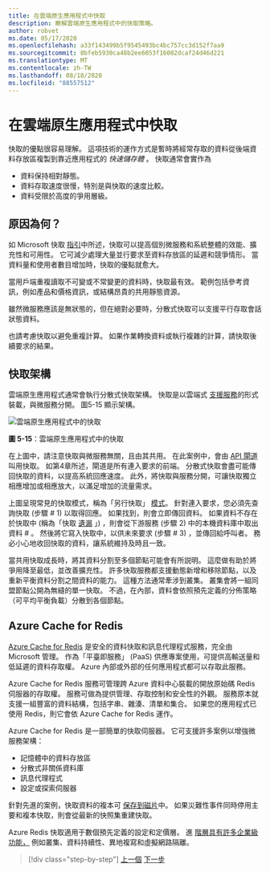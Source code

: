 ```yaml
---
title: 在雲端原生應用程式中快取
description: 瞭解雲端原生應用程式中的快取策略。
author: robvet
ms.date: 05/17/2020
ms.openlocfilehash: a33f143499b5f9545493bc4bc757cc3d152f7aa9
ms.sourcegitcommit: 8bfeb5930ca48b2ee6053f16082dcaf24d46d221
ms.translationtype: MT
ms.contentlocale: zh-TW
ms.lasthandoff: 08/18/2020
ms.locfileid: "88557512"
---
```

# <a name="caching-in-a-cloud-native-app"></a>在雲端原生應用程式中快取

快取的優點很容易理解。 這項技術的運作方式是暫時將經常存取的資料從後端資料存放區複製到靠近應用程式的 *快速儲存體* 。 快取通常會實作為

- 資料保持相對靜態。
- 資料存取速度很慢，特別是與快取的速度比較。
- 資料受限於高度的爭用層級。

## <a name="why"></a>原因為何？

如 Microsoft 快取 [指引](https://docs.microsoft.com/azure/architecture/best-practices/caching)中所述，快取可以提高個別微服務和系統整體的效能、擴充性和可用性。 它可減少處理大量並行要求至資料存放區的延遲和競爭情形。 當資料量和使用者數目增加時，快取的優點就愈大。

當用戶端重複讀取不可變或不常變更的資料時，快取最有效。 範例包括參考資訊，例如產品和價格資訊，或結構昂貴的共用靜態資源。

雖然微服務應該是無狀態的，但在絕對必要時，分散式快取可以支援平行存取會話狀態資料。

也請考慮快取以避免重複計算。 如果作業轉換資料或執行複雜的計算，請快取後續要求的結果。

## <a name="caching-architecture"></a>快取架構

雲端原生應用程式通常會執行分散式快取架構。 快取是以雲端式 [支援服務](./definition.md#backing-services)的形式裝載，與微服務分開。 圖5-15 顯示架構。

![雲端原生應用程式中的快取](media/caching-in-a-cloud-native-app.png)

**圖 5-15**：雲端原生應用程式中的快取

在上圖中，請注意快取與微服務無關，且由其共用。 在此案例中，會由 [API 閘道](./front-end-communication.md)叫用快取。 如第4章所述，閘道是所有連入要求的前端。 分散式快取會盡可能傳回快取的資料，以提高系統回應速度。 此外，將快取與服務分開，可讓快取獨立相應增加或相應放大，以滿足增加的流量需求。

上圖呈現常見的快取模式，稱為「另行快取」 [模式](https://docs.microsoft.com/azure/architecture/patterns/cache-aside)。 針對連入要求，您必須先查詢快取 (步驟 \# 1) 以取得回應。 如果找到，則會立即傳回資料。 如果資料不存在於快取中 (稱為「快取 [遺漏](https://www.techopedia.com/definition/6308/cache-miss) 」) ，則會從下游服務 (步驟 2) 中的本機資料庫中取出資料 \# 。 然後將它寫入快取中，以供未來要求 (步驟 \# 3) ，並傳回給呼叫者。 務必小心地收回快取的資料，讓系統維持及時且一致。

當共用快取成長時，將其資料分割至多個節點可能會有所説明。 這麼做有助於將爭用降至最低，並改善擴充性。 許多快取服務都支援動態新增和移除節點，以及重新平衡資料分割之間資料的能力。 這種方法通常牽涉到叢集。 叢集會將一組同盟節點公開為無縫的單一快取。 不過，在內部，資料會依照預先定義的分佈策略（可平均平衡負載）分散到各個節點。

## <a name="azure-cache-for-redis"></a>Azure Cache for Redis

[Azure Cache for Redis](https://azure.microsoft.com/services/cache/) 是安全的資料快取和訊息代理程式服務，完全由 Microsoft 管理。 作為「平臺即服務」 (PaaS) 供應專案使用，可提供高輸送量和低延遲的資料存取權。 Azure 內部或外部的任何應用程式都可以存取此服務。

Azure Cache for Redis 服務可管理跨 Azure 資料中心裝載的開放原始碼 Redis 伺服器的存取權。 服務可做為提供管理、存取控制和安全性的外觀。 服務原本就支援一組豐富的資料結構，包括字串、雜湊、清單和集合。 如果您的應用程式已使用 Redis，則它會依 Azure Cache for Redis 運作。

Azure Cache for Redis 是一部簡單的快取伺服器。 它可支援許多案例以增強微服務架構：

- 記憶體中的資料存放區
- 分散式非關係資料庫
- 訊息代理程式
- 設定或探索伺服器
  
針對先進的案例，快取資料的複本可 [保存到磁片](https://docs.microsoft.com/azure/azure-cache-for-redis/cache-how-to-premium-persistence)中。 如果災難性事件同時停用主要和複本快取，則會從最新的快照集重建快取。

Azure Redis 快取適用于數個預先定義的設定和定價層。 進 [階層具有許多企業級功能，](https://docs.microsoft.com/azure/azure-cache-for-redis/cache-overview#service-tiers) 例如叢集、資料持續性、異地複寫和虛擬網路隔離。

>[!div class="step-by-step"]
>[上一個](relational-vs-nosql-data.md) 
>[下一步](elastic-search-in-azure.md)
